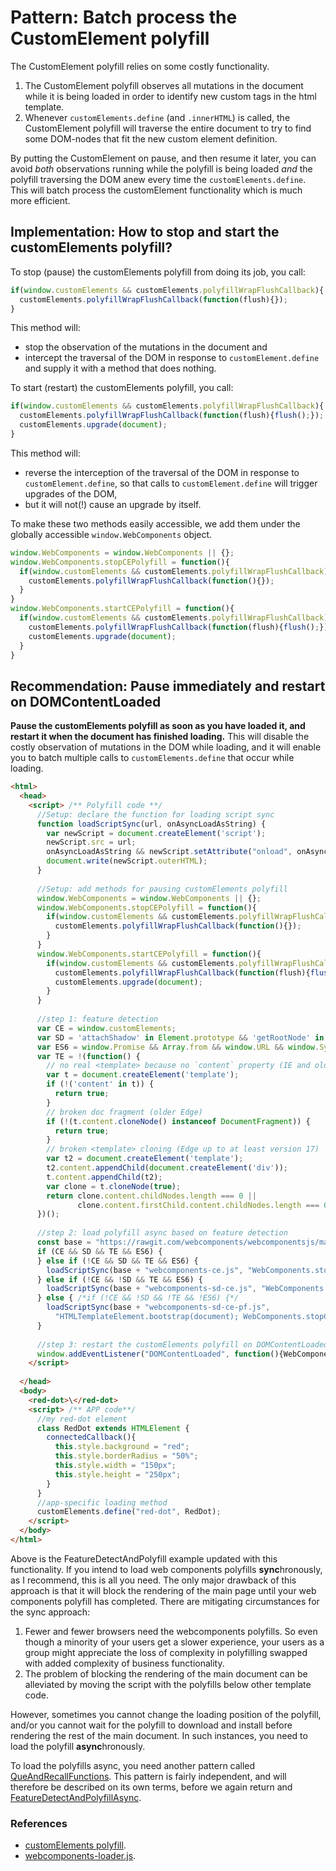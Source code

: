 # Pattern: Batch process the CustomElement polyfill
The CustomElement polyfill relies on some costly functionality.
1. The CustomElement polyfill observes all mutations in the document while it is being 
loaded in order to identify new custom tags in the html template.
2. Whenever `customElements.define` (and `.innerHTML`) is called, the CustomElement 
polyfill will traverse the entire document to try to find some DOM-nodes that fit the 
new custom element definition.

By putting the CustomElement on pause, and then resume it later,
you can avoid *both* observations running while the polyfill is being loaded
*and* the polyfill traversing the DOM anew every time the `customElements.define`.
This will batch process the customElement functionality which is much more efficient.

<!--
However, que and re-call functions in one fell swoop also has some other advantages.
For example: Lets say you have a web page with 10 different custom elements.
Each of these elements greatly change their size and shape and appearance once they get 
connected to the DOM. Now, if you update all these web components one by one, and 
these operations happens to be spread out across time and different frames,
then your web page might completely change its appearance every time one of the elements gets 
updated, ie. 10 times or more. (todo make a test for this one)
((**Sync** loading of polyfills also can benefit from making sure that 
polyfill-dependent functions are batched and called as a group at a later time:
Such calls can both be more efficient for the polyfill, and avoid actions being spread out over time 
causing for example a flickering layout.))

When using polyfills, the process of updating the page can be quite intensive, and 
therefore batching all the updates of the web components can be smart.
This makes queing and re-calling all functions of a certain type regardless of whether or 
not an underlying dependency is present, and 
so even apps that load polyfills sync can benefit from queing and re-calling functions that 
depend on the polyfill regardless. 
-->

## Implementation: How to stop and start the customElements polyfill?
To stop (pause) the customElements polyfill from doing its job, you call:
```javascript
if(window.customElements && customElements.polyfillWrapFlushCallback){
  customElements.polyfillWrapFlushCallback(function(flush){});
}
```
This method will:
* stop the observation of the mutations in the document and
* intercept the traversal of the DOM in response to `customElement.define` and 
supply it with a method that does nothing.

To start (restart) the customElements polyfill, you call:
```javascript
if(window.customElements && customElements.polyfillWrapFlushCallback){
  customElements.polyfillWrapFlushCallback(function(flush){flush();});
  customElements.upgrade(document);                                     
}
```
This method will:
* reverse the interception of the traversal of the DOM in response to `customElement.define`,
so that calls to `customElement.define` will trigger upgrades of the DOM,
* but it will not(!) cause an upgrade by itself.

To make these two methods easily accessible, we add them under the globally accessible 
`window.WebComponents` object.

```javascript
window.WebComponents = window.WebComponents || {};
window.WebComponents.stopCEPolyfill = function(){
  if(window.customElements && customElements.polyfillWrapFlushCallback){
    customElements.polyfillWrapFlushCallback(function(){});
  }
}
window.WebComponents.startCEPolyfill = function(){
  if(window.customElements && customElements.polyfillWrapFlushCallback){
    customElements.polyfillWrapFlushCallback(function(flush){flush();});
    customElements.upgrade(document);                                     
  }
}
```

## Recommendation: Pause immediately and restart on DOMContentLoaded 
**Pause the customElements polyfill as soon as you have loaded it, and 
restart it when the document has finished loading.**
This will disable the costly observation of mutations in the DOM while loading, 
and it will enable you to batch multiple calls to `customElements.define` that occur while loading.

```html
<html>
  <head>                        
    <script> /** Polyfill code **/
      //Setup: declare the function for loading script sync
      function loadScriptSync(url, onAsyncLoadAsString) {
        var newScript = document.createElement('script');
        newScript.src = url;
        onAsyncLoadAsString && newScript.setAttribute("onload", onAsyncLoadAsString);
        document.write(newScript.outerHTML);
      }
      
      //Setup: add methods for pausing customElements polyfill
      window.WebComponents = window.WebComponents || {};
      window.WebComponents.stopCEPolyfill = function(){
        if(window.customElements && customElements.polyfillWrapFlushCallback){
          customElements.polyfillWrapFlushCallback(function(){});
        }
      }
      window.WebComponents.startCEPolyfill = function(){
        if(window.customElements && customElements.polyfillWrapFlushCallback){
          customElements.polyfillWrapFlushCallback(function(flush){flush();});
          customElements.upgrade(document);                                     
        }
      }
    
      //step 1: feature detection
      var CE = window.customElements; 
      var SD = 'attachShadow' in Element.prototype && 'getRootNode' in Element.prototype;
      var ES6 = window.Promise && Array.from && window.URL && window.Symbol;
      var TE = !(function() {
        // no real <template> because no `content` property (IE and older browsers)
        var t = document.createElement('template');
        if (!('content' in t)) {
          return true;
        }
        // broken doc fragment (older Edge)
        if (!(t.content.cloneNode() instanceof DocumentFragment)) {
          return true;
        }
        // broken <template> cloning (Edge up to at least version 17)
        var t2 = document.createElement('template');
        t2.content.appendChild(document.createElement('div'));
        t.content.appendChild(t2);
        var clone = t.cloneNode(true);
        return clone.content.childNodes.length === 0 || 
               clone.content.firstChild.content.childNodes.length === 0;
      })();
      
      //step 2: load polyfill async based on feature detection
      const base = "https://rawgit.com/webcomponents/webcomponentsjs/master/bundles/";
      if (CE && SD && TE && ES6) {                                                          //[1]                                 
      } else if (!CE && SD && TE && ES6) {                                                   
        loadScriptSync(base + "webcomponents-ce.js", "WebComponents.stopCEPolyfill();");       
      } else if (!CE && !SD && TE && ES6) {                                                  
        loadScriptSync(base + "webcomponents-sd-ce.js", "WebComponents.stopCEPolyfill();");    
      } else { /*if (!CE && !SD && !TE && !ES6) {*/                                          
        loadScriptSync(base + "webcomponents-sd-ce-pf.js",   
          "HTMLTemplateElement.bootstrap(document); WebComponents.stopCEPolyfill();");
      }
      
      //step 3: restart the customElements polyfill on DOMContentLoaded
      window.addEventListener("DOMContentLoaded", function(){WebComponents.startCEPolyfill();});
    </script>
    
  </head>
  <body>
    <red-dot>\</red-dot>
    <script> /** APP code**/
      //my red-dot element
      class RedDot extends HTMLElement {
        connectedCallback(){
          this.style.background = "red";
          this.style.borderRadius = "50%";
          this.style.width = "150px";
          this.style.height = "250px";
        }
      }
      //app-specific loading method
      customElements.define("red-dot", RedDot);
    </script>
  </body>
</html>
```
Above is the FeatureDetectAndPolyfill example updated with this functionality.
If you intend to load web components polyfills **sync**hronously, as I recommend,
this is all you need.
The only major drawback of this approach is that it will block the rendering of the main page 
until your web components polyfill has completed.
There are mitigating circumstances for the sync approach:
1. Fewer and fewer browsers need the webcomponents polyfills. 
So even though a minority of your users get a slower experience,
your users as a group might appreciate the loss of complexity in polyfilling 
swapped with added complexity of business functionality.
2. The problem of blocking the rendering of the main document can be alleviated 
by moving the script with the polyfills below other template code.

However, sometimes you cannot change the loading position of the polyfill, and/or 
you cannot wait for the polyfill to download and install before rendering the rest of the 
main document. In such instances, you need to load the polyfill **async**hronously.

To load the polyfills async, you need another pattern called [QueAndRecallFunctions](Pattern5_QueAndRecallFunctions.md).
This pattern is fairly independent, and will therefore be described on its own terms, 
before we again return and [FeatureDetectAndPolyfillAsync](Pattern6_FeatureDetectAndPolyfillAsync.md).

### References
* [customElements polyfill](https://github.com/webcomponents/webcomponentsjs/customElements).
* [webcomponents-loader.js](https://github.com/webcomponents/webcomponentsjs/).

